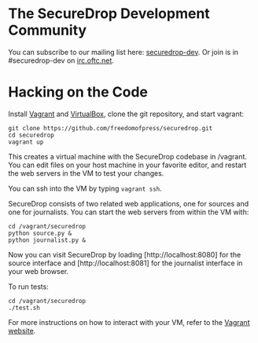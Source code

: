 # The SecureDrop Development Community

You can subscribe to our mailing list here: [securedrop-dev](https://lists.riseup.net/www/subscribe/securedrop-dev). Or join is in #securedrop-dev on [irc.oftc.net](http://www.oftc.net/).

# Hacking on the Code

Install [Vagrant](http://vagrantup.com) and [VirtualBox](http://www.virtualbox.org), clone the git repository, and start vagrant:

	git clone https://github.com/freedomofpress/securedrop.git
	cd securedrop
	vagrant up

This creates a virtual machine with the SecureDrop codebase in /vagrant. You can edit files on your host machine in your favorite editor, and restart the web servers in the VM to test your changes.

You can ssh into the VM by typing `vagrant ssh`.

SecureDrop consists of two related web applications, one for sources and one for journalists. You can start the web servers from within the VM with:

    cd /vagrant/securedrop
    python source.py &
    python journalist.py &

Now you can visit SecureDrop by loading [http://localhost:8080] for the source interface and [http://localhost:8081] for the journalist interface in your web browser.

To run tests:

	cd /vagrant/securedrop
	./test.sh

For more instructions on how to interact with your VM, refer to the [Vagrant website](http://vagrantup.com).

